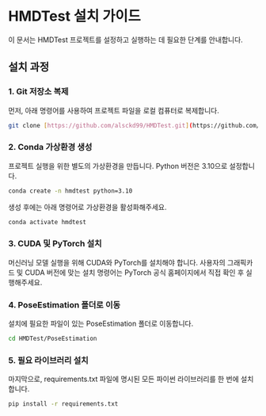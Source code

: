 # HMDTest 설치 가이드

이 문서는 HMDTest 프로젝트를 설정하고 실행하는 데 필요한 단계를 안내합니다.

## 설치 과정

### 1. Git 저장소 복제
먼저, 아래 명령어를 사용하여 프로젝트 파일을 로컬 컴퓨터로 복제합니다.
```bash
git clone [https://github.com/alsckd99/HMDTest.git](https://github.com/alsckd99/HMDTest.git)
```

### 2. Conda 가상환경 생성
프로젝트 실행을 위한 별도의 가상환경을 만듭니다. Python 버전은 3.10으로 설정합니다.

```bash
conda create -n hmdtest python=3.10
```
생성 후에는 아래 명령어로 가상환경을 활성화해주세요.
```bash
conda activate hmdtest
```

### 3. CUDA 및 PyTorch 설치
머신러닝 모델 실행을 위해 CUDA와 PyTorch를 설치해야 합니다. 사용자의 그래픽카드 및 CUDA 버전에 맞는 설치 명령어는 PyTorch 공식 홈페이지에서 직접 확인 후 실행해주세요.

### 4. PoseEstimation 폴더로 이동
설치에 필요한 파일이 있는 PoseEstimation 폴더로 이동합니다.

```bash
cd HMDTest/PoseEstimation
```

### 5. 필요 라이브러리 설치
마지막으로, requirements.txt 파일에 명시된 모든 파이썬 라이브러리를 한 번에 설치합니다.

```bash
pip install -r requirements.txt
```
